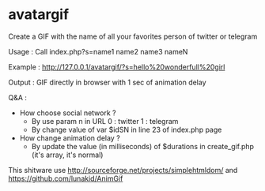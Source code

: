 # avatargif
Create a GIF with the name of all your favorites person of twitter or telegram

Usage : 
Call index.php?s=name1 name2 name3 nameN

Example : http://127.0.0.1/avatargif/?s=hello%20wonderfull%20girl

Output : 
GIF directly in browser with 1 sec of animation delay 

Q&A :

 - How choose social network ? 
   * By use param n in URL
   0 : twitter
   1 : telegram
   * By change value of var $idSN in line 23 of index.php page 
 - How change animation delay ?
   * By update the value (in milliseconds) of $durations in create_gif.php (it's array, it's normal)  
   

This shitware use http://sourceforge.net/projects/simplehtmldom/ and https://github.com/lunakid/AnimGif 
